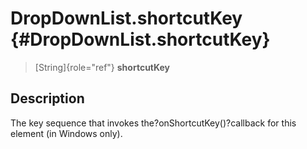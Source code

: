 DropDownList.shortcutKey {#DropDownList.shortcutKey}
========================

> [String]{role="ref"} **shortcutKey**

Description
-----------

The key sequence that invokes the?onShortcutKey()?callback for this
element (in Windows only).
